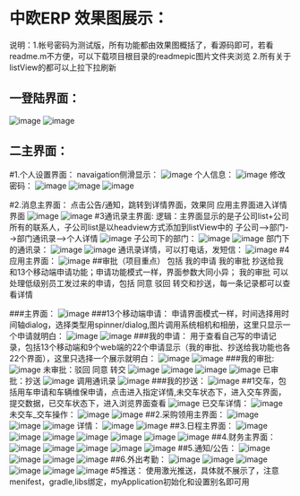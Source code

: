 中欧ERP 效果图展示：
====
说明：1.帐号密码为测试版，所有功能都由效果图概括了，看源码即可，若看readme.m不方便，可以下载项目根目录的readmepic图片文件夹浏览
2.所有关于listView的都可以上拉下拉刷新

一登陆界面：
----
![image](https://github.com/66668/ZOERP/blob/master/readmepic/%E7%99%BB%E5%BD%9501.jpg)
![image](https://github.com/66668/ZOERP/blob/master/readmepic/%E7%99%BB%E5%BD%9502.jpg)

二主界面：
----
#1.个人设置界面：
navaigation侧滑显示：
![image](https://github.com/66668/ZOERP/blob/master/readmepic/%E4%B8%AA%E4%BA%BA%E8%AE%BE%E7%BD%AEnavigation%E7%95%8C%E9%9D%A201.jpg)
个人信息：
![image](https://github.com/66668/ZOERP/blob/master/readmepic/%E4%B8%AA%E4%BA%BA%E8%AF%A6%E7%BB%86%E4%BF%A1%E6%81%AF.jpg)
修改密码：
![image](https://github.com/66668/ZOERP/blob/master/readmepic/%E4%BF%AE%E6%94%B9%E5%AF%86%E7%A0%81.jpg)
![image](https://github.com/66668/ZOERP/blob/master/readmepic/%E4%BF%AE%E6%94%B9%E5%AF%86%E7%A0%8102.jpg)
![image](https://github.com/66668/ZOERP/blob/master/readmepic/%E4%BF%AE%E6%94%B9%E5%AF%86%E7%A0%8103.jpg)

#2.消息主界面：
点击公告/通知，跳转到详情界面，效果同 应用主界面进入详情界面
![image](https://github.com/66668/ZOERP/blob/master/readmepic/%E6%B6%88%E6%81%AF%E4%B8%BB%E7%95%8C%E9%9D%A201.jpg)
![image](https://github.com/66668/ZOERP/blob/master/readmepic/%E6%B6%88%E6%81%AF%E4%B8%BB%E7%95%8C%E9%9D%A202.jpg)
#3通讯录主界面:
逻辑：主界面显示的是子公司list+公司所有的联系人，子公司list是以headview方式添加到listView中的
子公司-->部门-->部门通讯录——>个人详情
![image](https://github.com/66668/ZOERP/blob/master/readmepic/%E9%80%9A%E8%AE%AF%E5%BD%95%E4%B8%BB%E7%95%8C%E9%9D%A201.jpg)
子公司下的部门：
![image](https://github.com/66668/ZOERP/blob/master/readmepic/%E5%AD%90%E5%85%AC%E5%8F%B8%E4%B8%8B%E7%9A%84%E9%83%A8%E9%97%A8%E7%95%8C%E9%9D%A201.jpg)
![image](https://github.com/66668/ZOERP/blob/master/readmepic/%E5%AD%90%E5%85%AC%E5%8F%B8%E4%B8%8B%E7%9A%84%E9%83%A8%E9%97%A8%E7%95%8C%E9%9D%A202.jpg)
部门下的通讯录：
![image](https://github.com/66668/ZOERP/blob/master/readmepic/%E9%83%A8%E9%97%A8%E4%B8%8B%E7%9A%84%E9%80%9A%E8%AE%AF%E5%BD%95%E7%95%8C%E9%9D%A201.jpg)
![image](https://github.com/66668/ZOERP/blob/master/readmepic/%E9%83%A8%E9%97%A8%E4%B8%8B%E7%9A%84%E9%80%9A%E8%AE%AF%E5%BD%95%E7%95%8C%E9%9D%A202.jpg)
通讯录详情，可以打电话，发短信：
![image](https://github.com/66668/ZOERP/blob/master/readmepic/%E9%80%9A%E8%AE%AF%E5%BD%95%E8%AF%A6%E7%BB%86%E7%95%8C%E9%9D%A201.jpg)
#4应用主界面：
![image](https://github.com/66668/ZOERP/blob/master/readmepic/%E5%BA%94%E7%94%A8%E4%B8%BB%E7%95%8C%E9%9D%A201.jpg)
##审批（项目重点）
包括 我的申请 我的审批 抄送给我 和13个移动端申请功能；申请功能模式一样，界面参数大同小异；
我的审批 可以处理低级别员工发过来的申请，包括 同意 驳回 转交和抄送，每一条记录都可以查看详情

###主界面：
![image](https://github.com/66668/ZOERP/blob/master/readmepic/%E5%AE%A1%E6%89%B9%E4%B8%BB%E7%95%8C%E9%9D%A201.jpg)
###13个移动端申请：
申请界面模式一样，时间选择用时间轴dialog，选择类型用spinner/dialog,图片调用系统相机和相册，这里只显示一个申请就明白：
![image](https://github.com/66668/ZOERP/blob/master/readmepic/%E6%8B%9B%E8%81%98%E7%94%B3%E8%AF%B701.jpg)
![image](https://github.com/66668/ZOERP/blob/master/readmepic/%E8%B4%A2%E5%8A%A1%E7%94%B3%E8%AF%B7%E4%B8%BB%E7%95%8C%E9%9D%A201.jpg)
###我的申请：
用于查看自己写的申请记录，包括13个移动端和9个web端的22个申请显示（我的审批、抄送给我功能也各22个界面），这里只选择一个展示就明白：
![image](https://github.com/66668/ZOERP/blob/master/readmepic/%E6%88%91%E7%9A%84%E7%94%B3%E8%AF%B7%E4%B8%BB%E7%95%8C%E9%9D%A201.jpg)
![image](https://github.com/66668/ZOERP/blob/master/readmepic/%E6%88%91%E7%9A%84%E7%94%B3%E8%AF%B7_%E8%AF%B7%E5%81%87%E8%AF%A6%E6%83%85.jpg)
###我的审批:
![image](https://github.com/66668/ZOERP/blob/master/readmepic/%E6%88%91%E7%9A%84%E5%AE%A1%E6%89%B9%E4%B8%BB%E7%95%8C%E9%9D%A201.jpg)
未审批：驳回 同意 转交
![image](https://github.com/66668/ZOERP/blob/master/readmepic/%E6%88%91%E7%9A%84%E5%AE%A1%E6%89%B9_%E8%AF%B7%E5%81%8701.jpg)
![image](https://github.com/66668/ZOERP/blob/master/readmepic/%E6%88%91%E7%9A%84%E5%AE%A1%E6%89%B9_%E8%AF%B7%E5%81%87_%E5%90%8C%E6%84%8F01.jpg)
![image](https://github.com/66668/ZOERP/blob/master/readmepic/%E6%88%91%E7%9A%84%E5%AE%A1%E6%89%B9_%E8%AF%B7%E5%81%87_%E8%BD%AC%E4%BA%A4%E9%80%9A%E8%AE%AF%E5%BD%9501.jpg)
![image](https://github.com/66668/ZOERP/blob/master/readmepic/%E6%88%91%E7%9A%84%E5%AE%A1%E6%89%B9_%E8%AF%B7%E5%81%87_%E9%A9%B3%E5%9B%9E01.jpg)
已审批：抄送
![image](https://github.com/66668/ZOERP/blob/master/readmepic/%E6%88%91%E7%9A%84%E5%AE%A1%E6%89%B9_%E9%80%9A%E7%9F%A5%E5%85%AC%E5%91%8A02.jpg)
调用通讯录
![image](https://github.com/66668/ZOERP/blob/master/readmepic/%E6%88%91%E7%9A%84%E5%AE%A1%E6%89%B9_%E9%80%9A%E7%9F%A5%E5%85%AC%E5%91%8A_%E6%8A%84%E9%80%8101.jpg)
###我的抄送：
![image](https://github.com/66668/ZOERP/blob/master/readmepic/%E6%8A%84%E9%80%81%E7%BB%99%E6%88%91%E4%B8%BB%E7%95%8C%E9%9D%A201.jpg)
##1交车，包括用车申请和车辆维保申请，点击进入指定详情,未交车状态下，进入交车界面，提交数据，已交车状态下，进入浏览界面查看
![image](https://github.com/66668/ZOERP/blob/master/readmepic/%E4%BA%A4%E8%BD%A6%E4%B8%BB%E7%95%8C%E9%9D%A201.jpg)
已交车详情：
![image](https://github.com/66668/ZOERP/blob/master/readmepic/%E4%BA%A4%E8%BD%A6_%E5%B7%B2%E4%BA%A4%E8%BD%A6%E8%AF%A6%E6%83%8501.jpg)
未交车_交车操作：
![image](https://github.com/66668/ZOERP/blob/master/readmepic/%E4%BA%A4%E8%BD%A6_%E6%8F%90%E4%BA%A4%E7%95%8C%E9%9D%A2.jpg)
![image](https://github.com/66668/ZOERP/blob/master/readmepic/%E4%BA%A4%E8%BD%A6_%E6%8F%90%E4%BA%A4%E8%AF%A6%E7%BB%86%E7%95%8C%E9%9D%A201.jpg)
##2.采购领用主界面：
![image](https://github.com/66668/ZOERP/blob/master/readmepic/%E5%BA%94%E7%94%A8_%E9%87%87%E8%B4%AD%E9%A2%86%E7%94%A8%E7%95%8C%E9%9D%A201.jpg)
![image](https://github.com/66668/ZOERP/blob/master/readmepic/%E5%BA%94%E7%94%A8_%E9%87%87%E8%B4%AD%E9%A2%86%E7%94%A8%E4%B8%BB%E7%95%8C%E9%9D%A202.jpg)
![image](https://github.com/66668/ZOERP/blob/master/readmepic/%E5%BA%94%E7%94%A8_%E9%87%87%E7%94%A8%E9%A2%86%E7%94%A8%E4%B8%BB%E7%95%8C%E9%9D%A203.jpg)
详情：
![image](https://github.com/66668/ZOERP/blob/master/readmepic/%E9%87%87%E8%B4%AD%E8%AF%A6%E6%83%8502.jpg)
![image](https://github.com/66668/ZOERP/blob/master/readmepic/%E9%A2%86%E7%94%A8%E8%AF%A6%E6%83%8501.jpg)
##3.日程主界面：
![image](https://github.com/66668/ZOERP/blob/master/readmepic/%E5%BA%94%E7%94%A8_%E6%97%A5%E7%A8%8B%E4%B8%BB%E7%95%8C%E9%9D%A201.png)
![image](https://github.com/66668/ZOERP/blob/master/readmepic/%E5%BA%94%E7%94%A8_%E6%B7%BB%E5%8A%A0%E6%97%A5%E7%A8%8B01.jpg)
![image](https://github.com/66668/ZOERP/blob/master/readmepic/%E5%BA%94%E7%94%A8_%E6%B7%BB%E5%8A%A0%E6%97%A5%E7%A8%8B_%E9%80%89%E6%8B%A9%E7%B1%BB%E5%9E%8B01.jpg)
![image](https://github.com/66668/ZOERP/blob/master/readmepic/%E5%BA%94%E7%94%A8_%E6%B7%BB%E5%8A%A0%E6%97%A5%E7%A8%8B_%E6%8F%90%E9%86%92%E6%AC%A1%E6%95%B001.jpg)
![image](https://github.com/66668/ZOERP/blob/master/readmepic/%E5%BA%94%E7%94%A8_%E6%B7%BB%E5%8A%A0%E6%97%A5%E7%A8%8B_%E6%8F%90%E9%86%92%E6%97%B6%E9%97%B4.jpg)
![image](https://github.com/66668/ZOERP/blob/master/readmepic/%E5%BA%94%E7%94%A8_%E6%97%A5%E7%A8%8B%E6%B7%BB%E5%8A%A0%E5%90%8E%E8%AF%A6%E6%83%8501.jpg)
![image](https://github.com/66668/ZOERP/blob/master/readmepic/%E5%BA%94%E7%94%A8_%E6%97%A5%E7%A8%8B%E8%A1%A801.jpg)
##4.财务主界面：
![image](https://github.com/66668/ZOERP/blob/master/readmepic/%E8%B4%A2%E5%8A%A1%E4%B8%BB%E7%95%8C%E9%9D%A201.jpg)
![image](https://github.com/66668/ZOERP/blob/master/readmepic/%E8%B4%A2%E5%8A%A1%E4%B8%BB%E7%95%8C%E9%9D%A202.jpg)
![image](https://github.com/66668/ZOERP/blob/master/readmepic/%E8%B4%A2%E5%8A%A1_%E8%AF%A6%E6%83%8501.jpg)
![image](https://github.com/66668/ZOERP/blob/master/readmepic/%E8%B4%A2%E5%8A%A1_%E8%AF%A6%E6%83%8502.jpg)
![image](https://github.com/66668/ZOERP/blob/master/readmepic/%E8%B4%A2%E5%8A%A1_%E8%AF%A6%E6%83%8503.jpg)
##5.通知/公告：
![image](https://github.com/66668/ZOERP/blob/master/readmepic/%E5%85%AC%E5%91%8A%E4%B8%BB%E7%95%8C%E9%9D%A2.jpg)
![image](https://github.com/66668/ZOERP/blob/master/readmepic/%E5%85%AC%E5%91%8A%E8%AF%A6%E6%83%85.jpg)
![image](https://github.com/66668/ZOERP/blob/master/readmepic/%E9%80%9A%E7%9F%A5%E4%B8%BB%E7%95%8C%E9%9D%A201.jpg)
![image](https://github.com/66668/ZOERP/blob/master/readmepic/%E9%80%9A%E7%9F%A5%E8%AF%A6%E6%83%85.jpg)
##6.外出考勤：
![image](https://github.com/66668/ZOERP/blob/master/readmepic/%E5%A4%96%E5%87%BA%E8%80%83%E5%8B%A4%E4%B8%BB%E7%95%8C%E9%9D%A2.jpg)
![image](https://github.com/66668/ZOERP/blob/master/readmepic/%E5%A4%96%E5%87%BA%E8%80%83%E5%8B%A4_%E5%9C%B0%E5%9B%BE%E7%AD%BE%E5%88%B002.jpg)
![image](https://github.com/66668/ZOERP/blob/master/readmepic/%E5%A4%96%E5%87%BA%E8%80%83%E5%8B%A4_%E5%9C%B0%E5%9B%BE%E7%AD%BE%E5%88%B003.jpg)
![image](https://github.com/66668/ZOERP/blob/master/readmepic/%E5%A4%96%E5%87%BA%E8%80%83%E5%8B%A4_%E5%9C%B0%E5%9B%BE%E7%AD%BE%E5%88%B001.jpg)
![image](https://github.com/66668/ZOERP/blob/master/readmepic/%E5%A4%96%E5%87%BA%E8%80%83%E5%8B%A4_%E6%89%80%E6%9C%89%E8%AE%B0%E5%BD%9501.jpg)
![image](https://github.com/66668/ZOERP/blob/master/readmepic/%E5%A4%96%E5%87%BA%E8%80%83%E5%8B%A4_%E6%89%80%E6%9C%89%E8%AE%B0%E5%BD%9502.jpg)
#5推送：
使用激光推送，具体就不展示了，注意menifest，gradle,libs绑定，myApplication初始化和设置别名即可用

